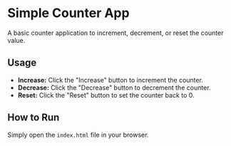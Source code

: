 # Simple Counter App

A basic counter application to increment, decrement, or reset the counter value.

## Usage
- **Increase:** Click the "Increase" button to increment the counter.
- **Decrease:** Click the "Decrease" button to decrement the counter.
- **Reset:** Click the "Reset" button to set the counter back to 0.

## How to Run
Simply open the `index.html` file in your browser.

